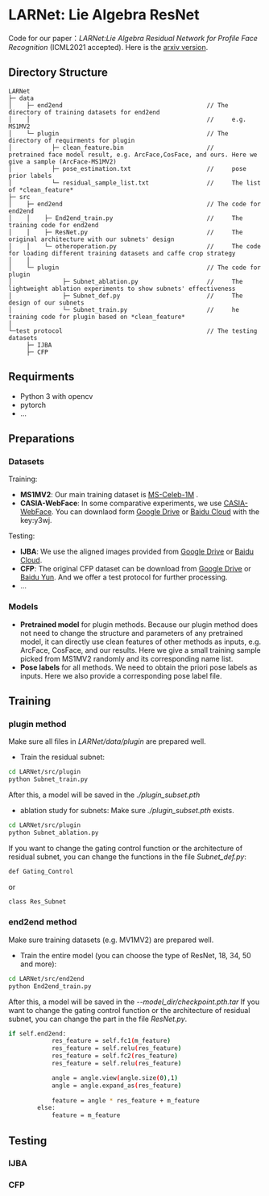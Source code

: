 # LARNet: Lie Algebra ResNet 
Code for our paper：*LARNet:Lie Algebra Residual Network for Profile Face Recognition*  (ICML2021 accepted).  Here is the [arxiv version](https://arxiv.org/abs/2103.08147).

## Directory Structure
```
LARNet
├─ data
│    ├─ end2end                                        // The directory of training datasets for end2end
│    │                                                 //     e.g. MS1MV2
│    └─ plugin                                         // The directory of requirments for plugin
│           ├─ clean_feature.bin                       //     pretrained face model result, e.g. ArcFace,CosFace, and ours. Here we give a sample (ArcFace-MS1MV2)
│           ├─ pose_estimation.txt                     //     pose prior labels
│           └─ residual_sample_list.txt                //     The list of *clean_feature*
├─ src
│    ├─ end2end                                        // The code for end2end                      
│    │    ├─ End2end_train.py                          //     The training code for end2end
│    │    ├─ ResNet.py                                 //     The original architecture with our subnets' design
│    │    └─ otheroperation.py                         //     The code for loading different training datasets and caffe crop strategy
│    │
│    └─ plugin                                         // The code for plugin
│              ├─ Subnet_ablation.py                   //     The lightweight ablation experiments to show subnets' effectiveness        
│              ├─ Subnet_def.py                        //     The design of our subnets
│              └─ Subnet_train.py                      //     he training code for plugin based on *clean_feature*
│
└─test protocol                                        // The testing datasets                     
     ├─ IJBA
     ├─ CFP
```

## Requirments
- Python 3 with opencv
- pytorch
- ...

## Preparations
### Datasets
Training:
- **MS1MV2**: Our main training dataset is [MS-Celeb-1M](https://www.microsoft.com/en-us/research/project/ms-celeb-1m-challenge-recognizing-one-million-celebrities-real-world/) .
- **CASIA-WebFace**: In some comparative experiments, we use [CASIA-WebFace](https://arxiv.org/abs/1411.7923). You can downlaod form [Google Drive](https://drive.google.com/open?id=1Of_EVz-yHV7QVWQGihYfvtny9Ne8qXVz) or [Baidu Cloud](https://pan.baidu.com/s/1hQCOD4Kr66MOW0_PE8bL0w) with the key:y3wj.

Testing:
- **IJBA**:  We use the aligned images provided from  [Google Drive](https://drive.google.com/file/d/11p1eVSpyHZQUG0uBGyRoFnOXXTuZ501c/view?usp=sharing) or  [Baidu Cloud](https://pan.baidu.com/s/1xLi6zDqwAeXEMV4aWi1k3g). 
- **CFP**: The original CFP dataset can be download from [Google Drive](https://drive.google.com/file/d/1B9QGThNd_-4Pg8O3si-EUYU9Px748p1C/view?usp=sharing) or [Baidu Yun](https://pan.baidu.com/s/1U_CzmLsJ2OaX4rJeJ7r92g). And we offer a test protocol for further processing.
- ...

### Models
- **Pretrained model** for plugin methods. Because our plugin method does not need to change the structure and parameters of any pretrained model, it can directly use clean features of other methods as inputs, e.g. ArcFace, CosFace, and our results. Here we give a small training sample picked from  MS1MV2 randomly and its corresponding name list.
- **Pose labels** for all methods. We need to obtain the priori pose labels as inputs. Here we also provide a corresponding pose label file.

## Training
### plugin method
Make sure all files in *LARNet/data/plugin* are prepared well.
- Train the residual subnet:
```bash
cd LARNet/src/plugin
python Subnet_train.py
```
After this, a model will be saved in the *./plugin_subset.pth*
<br>
- ablation study for subnets:
Make sure *./plugin_subset.pth* exists.
```bash
cd LARNet/src/plugin
python Subnet_ablation.py
```
If you want to change the gating control function or the architecture of residual subnet, you can change the functions in the file *Subnet_def.py*:
```bash
def Gating_Control
```
or
```bash
class Res_Subnet
```

### end2end method
Make sure training datasets (e.g. MV1MV2) are prepared well.
- Train the entire model (you can choose the type of ResNet, 18, 34, 50 and more):
```bash
cd LARNet/src/end2end
python End2end_train.py
```
After this, a model will be saved in the *--model_dir/checkpoint.pth.tar*
If you want to change the gating control function or the architecture of residual subnet, you can change the part in the file *ResNet.py*.
```bash
if self.end2end:
            res_feature = self.fc1(m_feature)
            res_feature = self.relu(res_feature)
            res_feature = self.fc2(res_feature)
            res_feature = self.relu(res_feature)

            angle = angle.view(angle.size(0),1)
            angle = angle.expand_as(res_feature)
            
            feature = angle * res_feature + m_feature
        else:
            feature = m_feature
```
## Testing
### IJBA
### CFP



